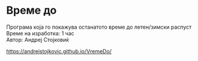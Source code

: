 # Време до

Програма која го покажува останатото време до летен/зимски распуст  
Време на изработка: 1 час  
Автор: Андреј Стојковиќ  
  
https://andrejstojkovic.github.io/VremeDo/